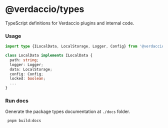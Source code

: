 # @verdaccio/types

TypeScript definitions for Verdaccio plugins and internal code.

### Usage

```ts
import type {ILocalData, LocalStorage, Logger, Config} from '@verdaccio/types';

class LocalData implements ILocalData {
  path: string;
  logger: Logger;
  data: LocalStorage;
  config: Config;
  locked: boolean;
  ...
}
```

### Run docs

Generate the package types documentation at `./docs` folder.

```bash
 pnpm build:docs
```

